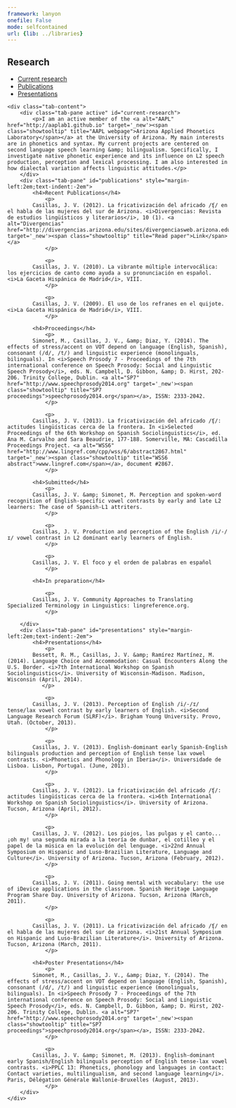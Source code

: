 ```yaml
---
framework: lanyon
onefile: False
mode: selfcontained
url: {lib: ../libraries}
---
```


## Research

<p></p>
<div class="tabbable">
    <ul class="nav nav-tabs" id="myTab">
        <li class="active">
            <a href="#current-research" data-toggle="tab">Current research</a>
        </li>
        <li class="">
            <a href="#publications" data-toggle="tab">Publications</a>
        </li>
        <li class="">
            <a href="#presentations" data-toggle="tab">Presentations</a>
        </li>
    </ul>


    <div class="tab-content">
        <div class="tab-pane active" id="current-research">
            <p>I am an active member of the <a alt="AAPL" href="http://aaplab1.github.io" target='_new'><span class="showtooltip" title="AAPL webpage">Arizona Applied Phonetics Laboratory</span></a> at the University of Arizona. My main interests are in phonetics and syntax. My current projects are centered on second language speech learning &amp; bilingualism. Specifically, I investigate native phonetic experience and its influence on L2 speech production, perception and lexical processing. I am also interested in how dialectal variation affects linguistic attitudes.</p>
        </div>
        <div class="tab-pane" id="publications" style="margin-left:2em;text-indent:-2em">
            <h4>Recent Publications</h4>
                <p>
			Casillas, J. V. (2012). La fricativización del africado /ʧ/ en el habla de las mujeres del sur de Arizona. <i>Divergencias: Revista de estudios lingüísticos y literarios</i>, 10 (1). <a alt="Divergencias" href="http://divergencias.arizona.edu/sites/divergenciasweb.arizona.edu/files/articles/FricativizacionDivergencias.pdf" target='_new'><span class="showtooltip" title="Read paper">Link</span></a>
                </p>

                <p>
			Casillas, J. V. (2010). La vibrante múltiple intervocálica: los ejercicios de canto como ayuda a su pronunciación en español. <i>La Gaceta Hispánica de Madrid</i>, VIII.
                </p>

                <p>
			Casillas, J. V. (2009). El uso de los refranes en el quijote. <i>La Gaceta Hispánica de Madrid</i>, VIII.
                </p>

            <h4>Proceedings</h4>
                <p>
            Simonet, M., Casillas, J. V., &amp; Diaz, Y. (2014). The effects of stress/accent on VOT depend on language (English, Spanish), consonant (/d/, /t/) and linguistic experience (monolinguals, bilinguals). In <i>Speech Prosody 7 - Proceedings of the 7th international conference on Speech Prosody: Social and Linguistic Speech Prosody</i>, eds. N. Campbell, D. Gibbon, &amp; D. Hirst, 202-206. Trinity College, Dublin. <a alt="SP7" href="http://www.speechprosody2014.org" target='_new'><span class="showtooltip" title="SP7 proceedings">speechprosody2014.org</span></a>, ISSN: 2333-2042.
                </p>

                <p>
			Casillas, J. V. (2013). La fricativización del africado /ʧ/: actitudes lingüísticas cerca de la frontera. In <i>Selected Proceedings of the 6th Workshop on Spanish Sociolinguistics</i>, ed. Ana M. Carvalho and Sara Beaudrie, 177-188. Somerville, MA: Cascadilla Proceedings Project. <a alt="WSS6" href="http://www.lingref.com/cpp/wss/6/abstract2867.html" target='_new'><span class="showtooltip" title="WSS6 abstract">www.lingref.com</span></a>, document #2867.
                </p>

            <h4>Submitted</h4>
                <p>
			Casillas, J. V. &amp; Simonet, M. Perception and spoken-word recognition of English-specific vowel contrasts by early and late L2 learners: The case of Spanish-L1 attriters.
                </p>

                <p>
			Casillas, J. V. Production and perception of the English /i/-/ɪ/ vowel contrast in L2 dominant early learners of English.
                </p>

                <p>
            Casillas, J. V. El foco y el orden de palabras en español
                </p>

            <h4>In preparation</h4>

                <p>
			Casillas, J. V. Community Approaches to Translating Specialized Terminology in Linguistics: lingreference.org.
                </p>

        </div>
        <div class="tab-pane" id="presentations" style="margin-left:2em;text-indent:-2em">
            <h4>Presentations</h4>
		        <p>
            Bessett, R. M., Casillas, J. V. &amp; Ramírez Martínez, M. (2014). Language Choice and Accommodation: Casual Encounters Along the U.S. Border. <i>7th International Workshop on Spanish Sociolinguistics</i>. University of Wisconsin-Madison. Madison, Wisconsin (April, 2014).
               </p>

                <p>
			Casillas, J. V. (2013). Perception of English /i/-/ɪ/ tense/lax vowel contrast by early learners of English. <i>Second Language Research Forum (SLRF)</i>. Brigham Young University. Provo, Utah. (October, 2013).
		        </p>

                <p>
			Casillas, J. V. (2013). English-dominant early Spanish-English bilinguals production and perception of English tense lax vowel contrasts. <i>Phonetics and Phonology in Iberia</i>. Universidade de Lisboa. Lisbon, Portugal. (June, 2013).
                </p>

                <p>
			Casillas, J. V. (2012). La fricativización del africado /ʧ/: actitudes lingüísticas cerca de la frontera. <i>6th International Workshop on Spanish Sociolinguistics</i>. University of Arizona. Tucson, Arizona (April, 2012).
                </p>

                <p>
			Casillas, J. V. (2012). Los piojos, las pulgas y el canto... ¡oh my! una segunda mirada a la teoría de dunbar, el cotilleo y el papel de la música en la evolución del lenguage. <i>22nd Annual Symposium on Hispanic and Luso-Brazilian Literature, Language and Culture</i>. University of Arizona. Tucson, Arizona (February, 2012).
                </p>

                <p>
			Casillas, J. V. (2011). Going mental with vocabulary: the use of iDevice applications in the classroom. Spanish Heritage Language Program Share Day. University of Arizona. Tucson, Arizona (March, 2011).
                </p>

                <p>
			Casillas, J. V. (2011). La fricativización del africado /ʧ/ en el habla de las mujeres del sur de arizona. <i>21st Annual Symposium on Hispanic and Luso-Brazilian Literature</i>. University of Arizona. Tucson, Arizona (March, 2011).
                </p>

            <h4>Poster Presentations</h4>
                <p>
            Simonet, M., Casillas, J. V., &amp; Diaz, Y. (2014). The effects of stress/accent on VOT depend on language (English, Spanish), consonant (/d/, /t/) and linguistic experience (monolinguals, bilinguals). In <i>Speech Prosody 7 - Proceedings of the 7th international conference on Speech Prosody: Social and Linguistic Speech Prosody</i>, eds. N. Campbell, D. Gibbon, &amp; D. Hirst, 202-206. Trinity College, Dublin. <a alt="SP7" href="http://www.speechprosody2014.org" target='_new'><span class="showtooltip" title="SP7 proceedings">speechprosody2014.org</span></a>, ISSN: 2333-2042.
                </p>

                <p>
			Casillas, J. V. &amp; Simonet, M. (2013). English-dominant early Spanish/English bilinguals perception of English tense-lax vowel contrasts. <i>PPLC 13: Phonetics, phonology and languages in contact: Contact varieties, multilingualism, and second language learning</i>. Paris, Délégation Générale Wallonie-Bruxelles (August, 2013).
                </p>
        </div>
    </div>
</div>

<script type="text/javascript">  
        $(document).ready(function () {  
            $('.dropdown-toggle').dropdown();  
        });  
</script>
